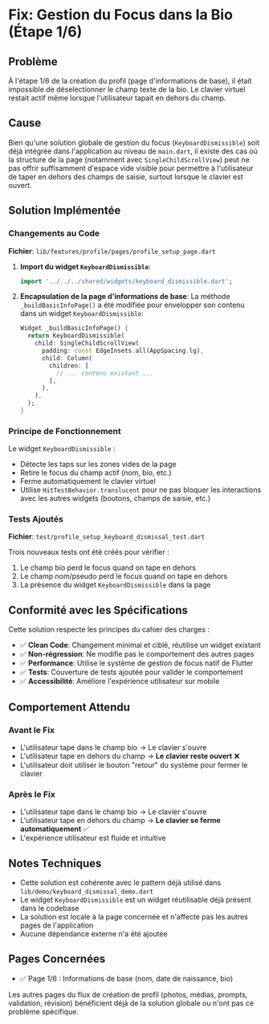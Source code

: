 # Fix: Gestion du Focus dans la Bio (Étape 1/6)

## Problème

À l'étape 1/6 de la création du profil (page d'informations de base), il était impossible de déselectionner le champ texte de la bio. Le clavier virtuel restait actif même lorsque l'utilisateur tapait en dehors du champ.

## Cause

Bien qu'une solution globale de gestion du focus (`KeyboardDismissible`) soit déjà intégrée dans l'application au niveau de `main.dart`, il existe des cas où la structure de la page (notamment avec `SingleChildScrollView`) peut ne pas offrir suffisamment d'espace vide visible pour permettre à l'utilisateur de taper en dehors des champs de saisie, surtout lorsque le clavier est ouvert.

## Solution Implémentée

### Changements au Code

**Fichier**: `lib/features/profile/pages/profile_setup_page.dart`

1. **Import du widget `KeyboardDismissible`**:
   ```dart
   import '../../../shared/widgets/keyboard_dismissible.dart';
   ```

2. **Encapsulation de la page d'informations de base**:
   La méthode `_buildBasicInfoPage()` a été modifiée pour envelopper son contenu dans un widget `KeyboardDismissible`:
   ```dart
   Widget _buildBasicInfoPage() {
     return KeyboardDismissible(
       child: SingleChildScrollView(
         padding: const EdgeInsets.all(AppSpacing.lg),
         child: Column(
           children: [
             // ... contenu existant ...
           ],
         ),
       ),
     );
   }
   ```

### Principe de Fonctionnement

Le widget `KeyboardDismissible` :
- Détecte les taps sur les zones vides de la page
- Retire le focus du champ actif (nom, bio, etc.)
- Ferme automatiquement le clavier virtuel
- Utilise `HitTestBehavior.translucent` pour ne pas bloquer les interactions avec les autres widgets (boutons, champs de saisie, etc.)

### Tests Ajoutés

**Fichier**: `test/profile_setup_keyboard_dismissal_test.dart`

Trois nouveaux tests ont été créés pour vérifier :
1. Le champ bio perd le focus quand on tape en dehors
2. Le champ nom/pseudo perd le focus quand on tape en dehors
3. La présence du widget `KeyboardDismissible` dans la page

## Conformité avec les Spécifications

Cette solution respecte les principes du cahier des charges :

- ✅ **Clean Code**: Changement minimal et ciblé, réutilise un widget existant
- ✅ **Non-régression**: Ne modifie pas le comportement des autres pages
- ✅ **Performance**: Utilise le système de gestion de focus natif de Flutter
- ✅ **Tests**: Couverture de tests ajoutée pour valider le comportement
- ✅ **Accessibilité**: Améliore l'expérience utilisateur sur mobile

## Comportement Attendu

### Avant le Fix
- L'utilisateur tape dans le champ bio → Le clavier s'ouvre
- L'utilisateur tape en dehors du champ → **Le clavier reste ouvert** ❌
- L'utilisateur doit utiliser le bouton "retour" du système pour fermer le clavier

### Après le Fix
- L'utilisateur tape dans le champ bio → Le clavier s'ouvre
- L'utilisateur tape en dehors du champ → **Le clavier se ferme automatiquement** ✅
- L'expérience utilisateur est fluide et intuitive

## Notes Techniques

- Cette solution est cohérente avec le pattern déjà utilisé dans `lib/demo/keyboard_dismissal_demo.dart`
- Le widget `KeyboardDismissible` est un widget réutilisable déjà présent dans le codebase
- La solution est locale à la page concernée et n'affecte pas les autres pages de l'application
- Aucune dépendance externe n'a été ajoutée

## Pages Concernées

- ✅ Page 1/6 : Informations de base (nom, date de naissance, bio)

Les autres pages du flux de création de profil (photos, médias, prompts, validation, révision) bénéficient déjà de la solution globale ou n'ont pas ce problème spécifique.
